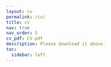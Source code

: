 ```yaml
---
layout: cv
permalink: /cv/
title: cv
nav: true
nav_order: 5
cv_pdf: CV.pdf
description: Please download it above.
toc:
  sidebar: left
---
```

